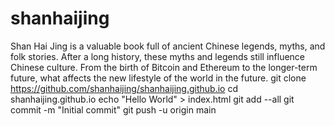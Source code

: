# shanhaijing
Shan Hai Jing is a valuable book full of ancient Chinese legends, myths, and folk stories. After a long history, these myths and legends still influence Chinese culture. From the birth of Bitcoin and Ethereum to the longer-term future, what affects the new lifestyle of the world in the future.
git clone https://github.com/shanhaijing/shanhaijing.github.io
cd shanhaijing.github.io
echo "Hello World" > index.html
git add --all
git commit -m "Initial commit"
git push -u origin main

